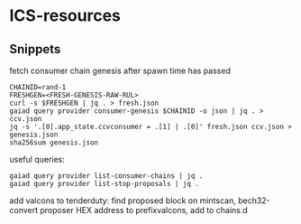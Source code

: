 # ICS-resources


## Snippets

fetch consumer chain genesis after spawn time has passed
```
CHAINID=rand-1
FRESHGEN=<FRESH-GENESIS-RAW-RUL>
curl -s $FRESHGEN | jq . > fresh.json
gaiad query provider consumer-genesis $CHAINID -o json | jq . > ccv.json
jq -s '.[0].app_state.ccvconsumer = .[1] | .[0]' fresh.json ccv.json > genesis.json
sha256sum genesis.json  
```

useful queries:
```
gaiad query provider list-consumer-chains | jq .
gaiad query provider list-stop-proposals | jq .
```

add valcons to tenderduty: find proposed block on mintscan, bech32-convert proposer HEX address to prefixvalcons, add to chains.d